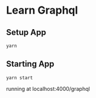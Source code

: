 # Learn Graphql

## Setup App

```
yarn
```

## Starting App

```
yarn start
```

running at localhost:4000/graphql